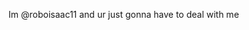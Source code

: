 Im @roboisaac11 and ur just gonna have to deal with me
<!---
roboisaac11/roboisaac11 is a ✨ special ✨ repository because its `README.md` (this file) appears on your GitHub profile.
You can click the Preview link to take a look at your changes.
--->
